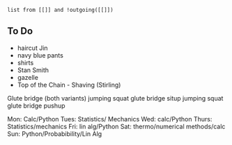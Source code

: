 
```dataview
list from [[]] and !outgoing([[]])
```



## To Do
- haircut Jin
- navy blue pants
- shirts
- Stan Smith
- gazelle
- Top of the Chain - Shaving (Stirling)

Glute bridge (both variants)
jumping squat
glute bridge
situp
jumping squat
glute bridge
pushup

Mon: Calc/Python
Tues: Statistics/ Mechanics
Wed: calc/Python
Thurs: Statistics/mechanics
Fri: lin alg/Python
Sat: thermo/numerical methods/calc
Sun: Python/Probabibility/Lin Alg